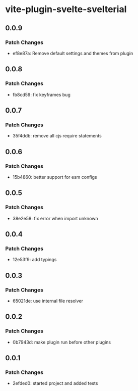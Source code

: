 # vite-plugin-svelte-svelterial

## 0.0.9

### Patch Changes

- ef8e87a: Remove default settings and themes from plugin

## 0.0.8

### Patch Changes

- fb8cd59: fix keyframes bug

## 0.0.7

### Patch Changes

- 35f4ddb: remove all cjs require statements

## 0.0.6

### Patch Changes

- 15b4860: better support for esm configs

## 0.0.5

### Patch Changes

- 38e2e58: fix error when import unknown

## 0.0.4

### Patch Changes

- 12e53f9: add typings

## 0.0.3

### Patch Changes

- 65021de: use internal file resolver

## 0.0.2

### Patch Changes

- 0b7943d: make plugin run before other plugins

## 0.0.1

### Patch Changes

- 2efded0: started project and added tests
